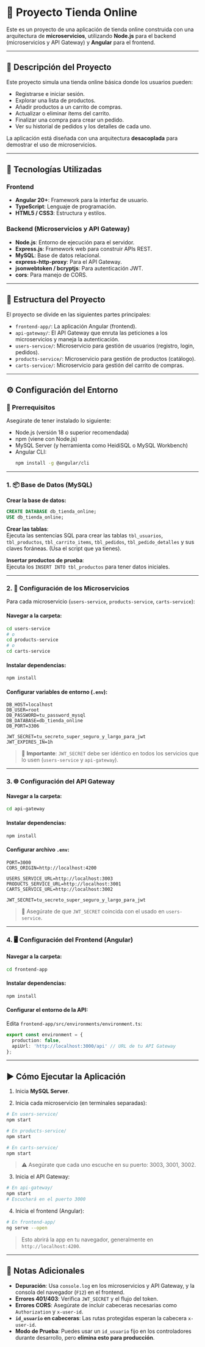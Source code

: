
# 🛒 Proyecto Tienda Online

Este es un proyecto de una aplicación de tienda online construida con una arquitectura de **microservicios**, utilizando **Node.js** para el backend (microservicios y API Gateway) y **Angular** para el frontend.

---

## 📌 Descripción del Proyecto

Este proyecto simula una tienda online básica donde los usuarios pueden:

- Registrarse e iniciar sesión.
- Explorar una lista de productos.
- Añadir productos a un carrito de compras.
- Actualizar o eliminar ítems del carrito.
- Finalizar una compra para crear un pedido.
- Ver su historial de pedidos y los detalles de cada uno.

La aplicación está diseñada con una arquitectura **desacoplada** para demostrar el uso de microservicios.

---

## 🧰 Tecnologías Utilizadas

### Frontend

- **Angular 20+**: Framework para la interfaz de usuario.
- **TypeScript**: Lenguaje de programación.
- **HTML5 / CSS3**: Estructura y estilos.

### Backend (Microservicios y API Gateway)

- **Node.js**: Entorno de ejecución para el servidor.
- **Express.js**: Framework web para construir APIs REST.
- **MySQL**: Base de datos relacional.
- **express-http-proxy**: Para el API Gateway.
- **jsonwebtoken / bcryptjs**: Para autenticación JWT.
- **cors**: Para manejo de CORS.

---

## 🧱 Estructura del Proyecto

El proyecto se divide en las siguientes partes principales:

- `frontend-app/`: La aplicación Angular (frontend).
- `api-gateway/`: El API Gateway que enruta las peticiones a los microservicios y maneja la autenticación.
- `users-service/`: Microservicio para gestión de usuarios (registro, login, pedidos).
- `products-service/`: Microservicio para gestión de productos (catálogo).
- `carts-service/`: Microservicio para gestión del carrito de compras.

---

## ⚙️ Configuración del Entorno

### 📝 Prerrequisitos

Asegúrate de tener instalado lo siguiente:

- Node.js (versión 18 o superior recomendada)
- npm (viene con Node.js)
- MySQL Server (y herramienta como HeidiSQL o MySQL Workbench)
- Angular CLI:  
  ```bash
  npm install -g @angular/cli
  ```

---

### 1. 📦 Base de Datos (MySQL)

**Crear la base de datos:**

```sql
CREATE DATABASE db_tienda_online;
USE db_tienda_online;
```

**Crear las tablas**:  
Ejecuta las sentencias SQL para crear las tablas `tbl_usuarios`, `tbl_productos`, `tbl_carrito_items`, `tbl_pedidos`, `tbl_pedido_detalles` y sus claves foráneas. (Usa el script que ya tienes).

**Insertar productos de prueba**:  
Ejecuta los `INSERT INTO tbl_productos` para tener datos iniciales.

---

### 2. 🔧 Configuración de los Microservicios

Para cada microservicio (`users-service`, `products-service`, `carts-service`):

#### Navegar a la carpeta:

```bash
cd users-service
# o
cd products-service
# o
cd carts-service
```

#### Instalar dependencias:

```bash
npm install
```

#### Configurar variables de entorno (`.env`):

```env
DB_HOST=localhost
DB_USER=root
DB_PASSWORD=tu_password_mysql
DB_DATABASE=db_tienda_online
DB_PORT=3306

JWT_SECRET=tu_secreto_super_seguro_y_largo_para_jwt
JWT_EXPIRES_IN=1h
```

> 🔐 **Importante**: `JWT_SECRET` debe ser idéntico en todos los servicios que lo usen (`users-service` y `api-gateway`).

---

### 3. 🌐 Configuración del API Gateway

#### Navegar a la carpeta:

```bash
cd api-gateway
```

#### Instalar dependencias:

```bash
npm install
```

#### Configurar archivo `.env`:

```env
PORT=3000
CORS_ORIGIN=http://localhost:4200

USERS_SERVICE_URL=http://localhost:3003
PRODUCTS_SERVICE_URL=http://localhost:3001
CARTS_SERVICE_URL=http://localhost:3002

JWT_SECRET=tu_secreto_super_seguro_y_largo_para_jwt
```

> 📌 Asegúrate de que `JWT_SECRET` coincida con el usado en `users-service`.

---

### 4. 🖥️ Configuración del Frontend (Angular)

#### Navegar a la carpeta:

```bash
cd frontend-app
```

#### Instalar dependencias:

```bash
npm install
```

#### Configurar el entorno de la API:  
Edita `frontend-app/src/environments/environment.ts`:

```ts
export const environment = {
  production: false,
  apiUrl: 'http://localhost:3000/api' // URL de tu API Gateway
};
```

---

## ▶️ Cómo Ejecutar la Aplicación

1. Inicia **MySQL Server**.

2. Inicia cada microservicio (en terminales separadas):

```bash
# En users-service/
npm start

# En products-service/
npm start

# En carts-service/
npm start
```

> ⚠️ Asegúrate que cada uno escuche en su puerto: 3003, 3001, 3002.

3. Inicia el API Gateway:

```bash
# En api-gateway/
npm start
# Escuchará en el puerto 3000
```

4. Inicia el frontend (Angular):

```bash
# En frontend-app/
ng serve --open
```

> Esto abrirá la app en tu navegador, generalmente en `http://localhost:4200`.

---

## 📝 Notas Adicionales

- **Depuración**: Usa `console.log` en los microservicios y API Gateway, y la consola del navegador (`F12`) en el frontend.
- **Errores 401/403**: Verifica `JWT_SECRET` y el flujo del token.
- **Errores CORS**: Asegúrate de incluir cabeceras necesarias como `Authorization` y `x-user-id`.
- **`id_usuario` en cabeceras**: Las rutas protegidas esperan la cabecera `x-user-id`.
- **Modo de Prueba**: Puedes usar un `id_usuario` fijo en los controladores durante desarrollo, pero **elimina esto para producción**.
